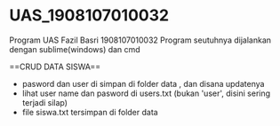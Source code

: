 # UAS_1908107010032
Program UAS Fazil Basri 1908107010032
Program seutuhnya dijalankan dengan sublime(windows) dan cmd

==CRUD DATA SISWA==
- pasword dan user di simpan di folder data , dan disana updatenya
- lihat user name dan pasword di users.txt  (bukan 'user', disini sering terjadi silap)
- file siswa.txt tersimpan di folder data
